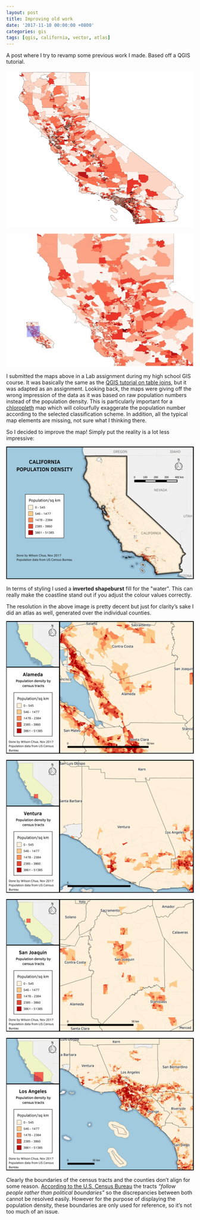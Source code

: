 ```yaml
---
layout: post
title: Improving old work
date: '2017-11-10 00:00:00 +0800'
categories: gis
tags: [qgis, california, vector, atlas]
---
```

A post where I try to revamp some previous work I made. Based off a QGIS tutorial.

<!--excerpt-->

![My first map of California's Population](/assets/2017-11-10-Improving_old_work/OldCalPop.png "Old Map of California Population")

![My first map of Northern California Population](/assets/2017-11-10-Improving_old_work/OldNorcalPop.jpg "My first map of Northern California Population")

I submitted the maps above in a Lab assignment during my high school GIS course. It was basically the same as the [QGIS tutorial on table joins](http://www.qgistutorials.com/en/docs/performing_table_joins.html), but it was adapted as an assignment. Looking back, the maps were giving off the wrong impression of the data as it was based on raw population numbers instead of the population density. This is particularly important for a [chloropleth](https://en.wikipedia.org/wiki/Choropleth_map) map which will colourfully exaggerate the population number according to the selected classification scheme. In addition, all the typical map elements are missing, not sure what I thinking there.

So I decided to improve the map! Simply put the reality is a lot less impressive:

![Overview of California's Population Density, per Census Tract](/assets/2017-11-10-Improving_old_work/Cal_PopDensity.jpeg "Overview of California's Population Density, per Census Tract")

In terms of styling I used a **inverted shapeburst** fill for the "water". This can really make the coastline stand out if you adjust the colour values correctly.

The resolution in the above image is pretty decent but just for clarity’s sake I did an atlas as well, generated over the individual counties.

![Population Density of Alameda, per Census Tract ](/assets/2017-11-10-Improving_old_work/Alameda_PopDensity.jpg "Population Density of Alameda, per Census Tract")

![Population Density of Ventura, per Census Tract](/assets/2017-11-10-Improving_old_work/Ventura_PopDensity.jpg "Population Density of Ventura, per Census Tract")

![Population Density of San Joaquin, per Census Tract](/assets/2017-11-10-Improving_old_work/SanJoaquin_PopDensity.jpg "Population Density of San Joaquin, per Census Tract")

![Population Density of Los Angeles, per Census Tract](/assets/2017-11-10-Improving_old_work/LA_PopDensity.jpg "Population Density of Los Angeles, per Census Tract")

Clearly the boundaries of the census tracts and the counties don’t align for some reason. [According to the U.S. Census Bureau](http://libguides.lib.msu.edu/tracts) the tracts *“follow people rather than political boundaries”* so the discrepancies between both cannot be resolved easily. However for the purpose of displaying the population density, these boundaries are only used for reference, so it’s not too much of an issue.
